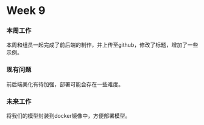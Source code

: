 # Week 9

### 本周工作

本周和组员一起完成了前后端的制作，并上传至github，修改了标题，增加了一些示例。

### 现有问题

前后端美化有待加强，部署可能会存在一些难度。

### 未来工作

将我们的模型封装到docker镜像中，方便部署模型。

